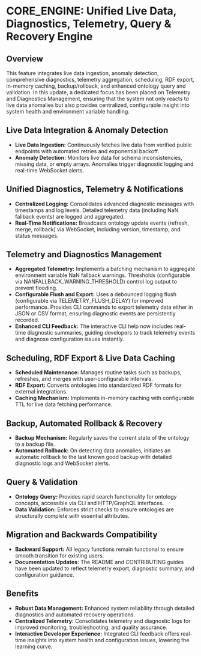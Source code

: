 # CORE_ENGINE: Unified Live Data, Diagnostics, Telemetry, Query & Recovery Engine

## Overview
This feature integrates live data ingestion, anomaly detection, comprehensive diagnostics, telemetry aggregation, scheduling, RDF export, in-memory caching, backup/rollback, and enhanced ontology query and validation. In this update, a dedicated focus has been placed on Telemetry and Diagnostics Management, ensuring that the system not only reacts to live data anomalies but also provides centralized, configurable insight into system health and environment variable handling.

## Live Data Integration & Anomaly Detection
- **Live Data Ingestion:** Continuously fetches live data from verified public endpoints with automated retries and exponential backoff.
- **Anomaly Detection:** Monitors live data for schema inconsistencies, missing data, or empty arrays. Anomalies trigger diagnostic logging and real-time WebSocket alerts.

## Unified Diagnostics, Telemetry & Notifications
- **Centralized Logging:** Consolidates advanced diagnostic messages with timestamps and log levels. Detailed telemetry data (including NaN fallback events) are logged and aggregated.
- **Real-Time Notifications:** Broadcasts ontology update events (refresh, merge, rollback) via WebSocket, including version, timestamp, and status messages.

## Telemetry and Diagnostics Management
- **Aggregated Telemetry:** Implements a batching mechanism to aggregate environment variable NaN fallback warnings. Thresholds (configurable via NANFALLBACK_WARNING_THRESHOLD) control log output to prevent flooding.
- **Configurable Flush and Export:** Uses a debounced logging flush (configurable via TELEMETRY_FLUSH_DELAY) for improved performance. Provides CLI commands to export telemetry data either in JSON or CSV format, ensuring diagnostic events are persistently recorded.
- **Enhanced CLI Feedback:** The interactive CLI help now includes real-time diagnostic summaries, guiding developers to track telemetry events and diagnose configuration issues instantly.

## Scheduling, RDF Export & Live Data Caching
- **Scheduled Maintenance:** Manages routine tasks such as backups, refreshes, and merges with user-configurable intervals.
- **RDF Export:** Converts ontologies into standardized RDF formats for external integrations.
- **Caching Mechanism:** Implements in-memory caching with configurable TTL for live data fetching performance.

## Backup, Automated Rollback & Recovery
- **Backup Mechanism:** Regularly saves the current state of the ontology to a backup file.
- **Automated Rollback:** On detecting data anomalies, initiates an automatic rollback to the last known good backup with detailed diagnostic logs and WebSocket alerts.

## Query & Validation
- **Ontology Query:** Provides rapid search functionality for ontology concepts, accessible via CLI and HTTP/GraphQL interfaces.
- **Data Validation:** Enforces strict checks to ensure ontologies are structurally complete with essential attributes.

## Migration and Backwards Compatibility
- **Backward Support:** All legacy functions remain functional to ensure smooth transition for existing users.
- **Documentation Updates:** The README and CONTRIBUTING guides have been updated to reflect telemetry export, diagnostic summary, and configuration guidance.

## Benefits
- **Robust Data Management:** Enhanced system reliability through detailed diagnostics and automated recovery operations.
- **Centralized Telemetry:** Consolidates telemetry and diagnostic logs for improved monitoring, troubleshooting, and quality assurance.
- **Interactive Developer Experience:** Integrated CLI feedback offers real-time insights into system health and configuration issues, lowering the learning curve.

